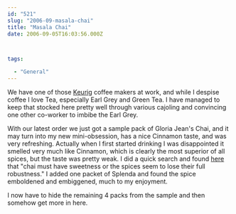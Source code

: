 ```yaml
---
id: "521"
slug: "2006-09-masala-chai"
title: "Masala Chai"
date: 2006-09-05T16:03:56.000Z



tags:

  - "General"
---
```

<div class="sqs-html-content">
  <p>We have one of those <a href="http://www.keurig.com/">Keurig</a> coffee makers at work, and while I despise coffee I love Tea, especially Earl Grey and Green Tea.  I have managed to keep that stocked here pretty well through various cajoling and convincing one other co-worker to imbibe the Earl Grey.  </p>
<p>With our latest order we just got a sample pack of Gloria Jean's Chai, and it may turn into my new mini-obsession, has a nice Cinnamon taste, and was very refreshing.  Actually when I first started drinking I was disappointed it smelled very much like Cinnamon, which is clearly the most superior of all spices, but the taste was pretty weak.  I did a quick search and found <a href="http://www.odie.org/chai/whatisit.html">here</a> that "chai must have sweetness or the spices seem to lose their full robustness."  I added one packet of Splenda and found the spice emboldened and embiggened, much to my enjoyment.</p>
<p>
I now have to hide the remaining 4 packs from the sample and then somehow get more in here.</p>
</div>
